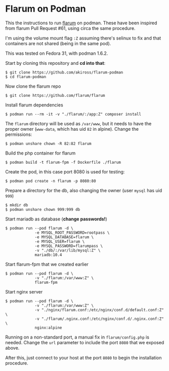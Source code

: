 # Flarum on Podman

This the instructions to run [flarum](https://flarum.org/) on podman.
These have been inspired from flarum Pull Request #61, using circa
the same procedure.

I'm using the volume mount flag `:Z` assuming there's selinux to fix
and that containers are not shared (being in the same pod).

This was tested on Fedora 31, with podman 1.6.2.

Start by cloning this repository and **cd into that**:

    $ git clone https://github.com/akiross/flarum-podman
    $ cd flarum-podman

Now clone the flarum repo

    $ git clone https://github.com/flarum/flarum

Install flarum dependencies

    $ podman run --rm -it -v "./flarum/:/app:Z" composer install

The `flarum` directory will be used as `/var/www`, but it needs
to have the proper owner (`www-data`, which has uid `82` in alpine).
Change the permissions:

    $ podman unshare chown -R 82:82 flarum

Build the php container for flarum

    $ podman build -t flarum-fpm -f Dockerfile ./flarum

Create the pod, in this case port 8080 is used for testing:

    $ podman pod create -n flarum -p 8080:80

Prepare a directory for the db, also changing the owner
(user `mysql` has uid `999`)

    $ mkdir db
    $ podman unshare chown 999:999 db

Start mariadb as database (**change passwords!**)

    $ podman run --pod flarum -d \
                 -e MYSQL_ROOT_PASSWORD=rootpass \
                 -e MYSQL_DATABASE=flarum \
                 -e MYSQL_USER=flarum \
                 -e MYSQL_PASSWORD=flarumpass \
                 -v "./db/:/var/lib/mysql:Z" \
                 mariadb:10.4

Start flarum-fpm that we created earlier

    $ podman run --pod flarum -d \
                 -v "./flarum:/var/www:Z" \
                 flarum-fpm

Start nginx server

    $ podman run --pod flarum -d \
                 -v "./flarum:/var/www:Z" \
                 -v "./nginx/flarum.conf:/etc/nginx/conf.d/default.conf:Z" \
                 -v "./flarum/.nginx.conf:/etc/nginx/conf.d/.nginx.conf:Z" \
                 nginx:alpine

Running on a non-standard port, a manual fix in `flarum/config.php` is needed.
Change the `url` parameter to include the port `8080` that we exposed above.

After this, just connect to your host at the port `8080` to begin the
installation procedure.
